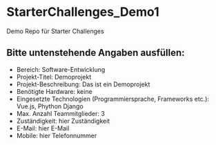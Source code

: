 # StarterChallenges_Demo1
Demo Repo für Starter Challenges
## Bitte untenstehende Angaben ausfüllen:
- Bereich: Software-Entwicklung
- Projekt-Titel: Demoprojekt
- Projekt-Beschreibung: Das ist ein Demoprojekt
- Benötigte Hardware: keine
- Eingesetzte Technologien (Programmiersprache, Frameworks etc.): Vue.js, Phython Django
- Max. Anzahl Teammitglieder: 3
- Zuständigkeit: hier Zuständigkeit
- E-Mail: hier E-Mail
- Mobile: hier Telefonnummer
